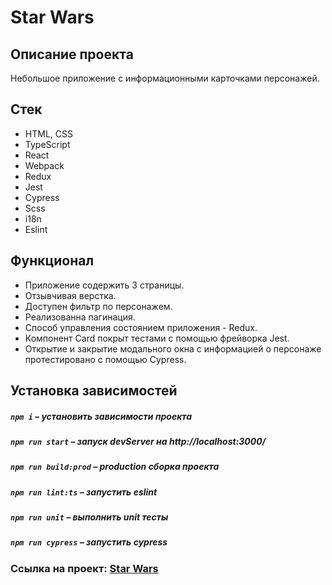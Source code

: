 # Star Wars

## Описание проекта
Небольшое приложение с информационными карточками персонажей.

##  Стек
- HTML, CSS
- TypeScript
- React
- Webpack
- Redux
- Jest
- Сypress
- Scss
- i18n
- Eslint

## Функционал
- Приложение содержить 3 страницы.
- Отзывчивая верстка.
- Доступен фильтр по персонажем.
- Реализованна пагинация.
- Cпособ управления состоянием приложения - Redux.
- Компонент Card покрыт тестами с помощью фрейворка Jest.
- Открытие и закрытие модального окна с информацией о персонаже протестировано с помощью Сypress.

##  Установка зависимостей
    
##### `npm i` – установить зависимости проекта

##### `npm run start` – запуск devServer на http://localhost:3000/

##### `npm run build:prod` – production сборка проекта

##### `npm run lint:ts` – запустить eslint

##### `npm run unit` – выполнить unit тесты

##### `npm run cypress` – запустить cypress

### Ссылка на проект: [Star Wars](https://glebzhdanov.github.io/Star_Wars/)
